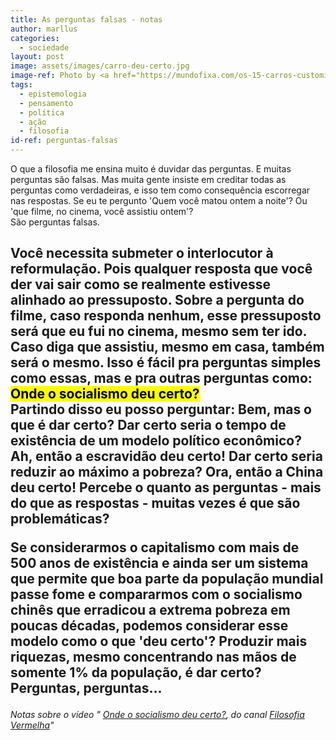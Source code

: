 ```yaml
---
title: As perguntas falsas - notas
author: marllus
categories:
  - sociedade
layout: post
image: assets/images/carro-deu-certo.jpg
image-ref: Photo by <a href="https://mundofixa.com/os-15-carros-customizados-mais-feios-de-todos-os-tempos/">Mundofixa</a>
tags:
  - epistemologia
  - pensamento
  - política
  - ação
  - filosofia
id-ref: perguntas-falsas
---
```


O que a filosofia me ensina muito é duvidar das perguntas. E muitas perguntas são falsas. 
Mas muita gente insiste em creditar todas as perguntas como verdadeiras, e isso tem como consequência escorregar nas respostas.
Se eu te pergunto 'Quem você matou ontem a noite'?
Ou 'que filme, no cinema, você assistiu ontem'?
<br>São perguntas falsas.

Você necessita submeter o interlocutor à reformulação. Pois qualquer resposta que você der vai sair como se realmente estivesse alinhado ao pressuposto.
Sobre a pergunta do filme, caso responda nenhum, esse pressuposto será que eu fui no cinema, mesmo sem ter ido. Caso diga que assistiu, mesmo em casa, também será o mesmo.
Isso é fácil pra perguntas simples como essas, mas e pra outras perguntas como: <br><mark>Onde o socialismo deu certo?</mark><br>
Partindo disso eu posso perguntar: Bem, mas o que é dar certo? Dar certo seria o tempo de existência de um modelo político econômico? Ah, então a escravidão deu certo! Dar certo seria reduzir ao máximo a pobreza? Ora, então a China deu certo! 
Percebe o quanto as perguntas - mais do que as respostas - muitas vezes é que são problemáticas?<p>
Se considerarmos o capitalismo com mais de 500 anos de existência e ainda ser um sistema que permite que boa parte da população mundial passe fome e compararmos com o socialismo chinês que erradicou a extrema pobreza em poucas décadas, podemos considerar esse modelo como o que 'deu certo'?
Produzir mais riquezas, mesmo concentrando nas mãos de somente 1% da população, é dar certo?<br>
Perguntas, perguntas...
---

*Notas sobre o vídeo " [Onde o socialismo deu certo?](https://www.youtube.com/watch?v=gNRSJ6z6eMg), do canal [Filosofia Vermelha](https://www.youtube.com/@FilosofiaVermelha)"*
